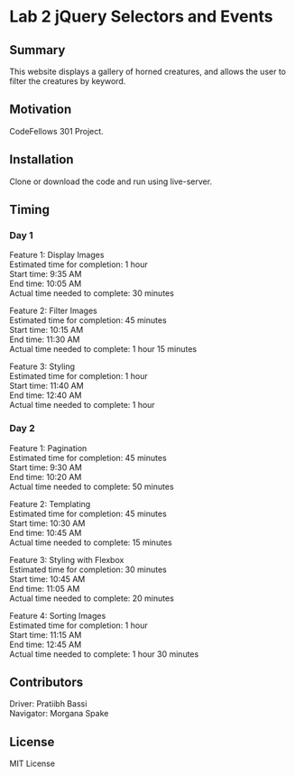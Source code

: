 # Lab 2 jQuery Selectors and Events   
  
## Summary  
  
This website displays a gallery of horned creatures, and allows the user to filter the creatures by keyword.  
  
## Motivation  
  
CodeFellows 301 Project.  
  
## Installation    
  
Clone or download the code and run using live-server.  
  
## Timing  
  
### Day 1  
Feature 1: Display Images  
Estimated time for completion: 1 hour  
Start time: 9:35 AM  
End time: 10:05 AM  
Actual time needed to complete: 30 minutes  
  
Feature 2: Filter Images  
Estimated time for completion: 45 minutes  
Start time: 10:15 AM  
End time: 11:30 AM  
Actual time needed to complete: 1 hour 15 minutes  
  
Feature 3: Styling  
Estimated time for completion: 1 hour  
Start time: 11:40 AM  
End time: 12:40 AM  
Actual time needed to complete: 1 hour  
  
###  Day 2  
  
Feature 1: Pagination  
Estimated time for completion: 45 minutes  
Start time: 9:30 AM  
End time: 10:20 AM  
Actual time needed to complete: 50 minutes  
  
Feature 2: Templating  
Estimated time for completion: 45 minutes  
Start time: 10:30 AM  
End time: 10:45 AM  
Actual time needed to complete: 15 minutes  
  
Feature 3: Styling with Flexbox  
Estimated time for completion: 30 minutes  
Start time: 10:45 AM  
End time: 11:05 AM  
Actual time needed to complete: 20 minutes  
  
Feature 4: Sorting Images  
Estimated time for completion: 1 hour  
Start time: 11:15 AM  
End time: 12:45 AM  
Actual time needed to complete: 1 hour 30 minutes 
  
## Contributors  

Driver: Pratiibh Bassi  
Navigator: Morgana Spake  

## License  

MIT License    